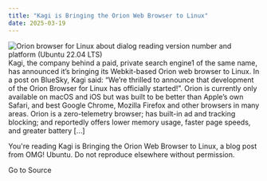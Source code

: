 ```yaml
---
title: "Kagi is Bringing the Orion Web Browser to Linux"
date: 2025-03-19
---
```


![Orion browser for Linux about dialog reading version number and platform (Ubuntu 22.04 LTS)](https://i0.wp.com/www.omgubuntu.co.uk/wp-content/uploads/2025/03/orion-ubuntu.jpg?resize=406%2C232&ssl=1)Kagi, the company behind a paid, private search engine1 of the same name, has announced it’s bringing its Webkit-based Orion web browser to Linux. In a post on BlueSky, Kagi said: “We’re thrilled to announce that development of the Orion Browser for Linux has officially started!”. Orion is currently only available on macOS and iOS but was built to be better than Apple’s own Safari, and best Google Chrome, Mozilla Firefox and other browsers in many areas. Orion is a zero-telemetry browser; has built-in ad and tracking blocking; and reportedly offers lower memory usage, faster page speeds, and greater battery \[…\]

You're reading Kagi is Bringing the Orion Web Browser to Linux, a blog post from OMG! Ubuntu. Do not reproduce elsewhere without permission.

Go to Source
